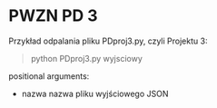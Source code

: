 # PWZN PD 3

Przykład odpalania pliku PDproj3.py, czyli Projektu 3:
> python PDproj3.py wyjsciowy

positional arguments:
- nazwa                 nazwa pliku wyjściowego JSON
